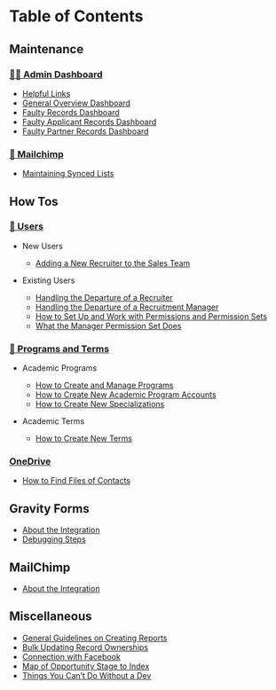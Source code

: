 # Table of Contents

## Maintenance

### [👩‍🏭 Admin Dashboard](maintenance/admin-dashboard/README.md)
  * [Helpful Links](maintenance/admin-dashboard/helpful-links-component.md)
  * [General Overview Dashboard](maintenance/admin-dashboard/general-overview.md)
  * [Faulty Records Dashboard](maintenance/admin-dashboard/faulty-records.md)
  * [Faulty Applicant Records Dashboard](maintenance/admin-dashboard/faulty-applicant-records.md)
  * [Faulty Partner Records Dashboard](maintenance/admin-dashboard/faulty-partner-records.md)

### [🐒 Mailchimp](mailchimp/README.md)
  * [Maintaining Synced Lists](maintenance/maintaining-synced-lists.md)

## How Tos

### [👥 Users](users/README.md)
  * New Users
    - [Adding a New Recruiter to the Sales Team](users/adding-a-new-recruiter-to-the-sales-team.md)

  * Existing Users
    - [Handling the Departure of a Recruiter](users/handling-the-departure-of-a-recruiter.md)
    - [Handling the Departure of a Recruitment Manager](users/Handling-the-Departure-of-a-Recruitment-Manager.md)
    - [How to Set Up and Work with Permissions and Permission Sets](users/How-to-Set-Up-and-Work-with-Permissions-and-Permission-Sets.md)
    - [What the Manager Permission Set Does](users/What-the-Manager-Permission-Set-Does.md)

### [🧬 Programs and Terms](programs-and-terms/README.md)
  * Academic Programs
    - [How to Create and Manage Programs](programs-and-terms/how-to-create-and-manage-programs.md)
    - [How to Create New Academic Program Accounts](programs-and-terms/How-to-Create-New-Academic-Program-Accounts.md)
    - [How to Create New Specializations](programs-and-terms/How-to-Create-New-Specializations.md)

  * Academic Terms
    - [How to Create New Terms](programs-and-terms/How-to-Create-New-Terms.md)

### [OneDrive](onedrive/README.md)
  * [How to Find Files of Contacts](onedrive/how-to-find-files-of-contacts.md)

## Gravity Forms
* [About the Integration](gravity-forms/about-the-integration.md)
* [Debugging Steps](gravity-forms/debugging-steps.md)
  
## MailChimp
* [About the Integration](mailchimp/about-the-integration.md)

## Miscellaneous
- [General Guidelines on Creating Reports](misc/creating-reports-guidelines.md)
- [Bulk Updating Record Ownerships](misc/Bulk-Updating-Record-Ownerships.md)
- [Connection with Facebook](misc/Connection-with-Facebook.md)
- [Map of Opportunity Stage to Index](misc/programs-and-terms/Map-of-Opportunity-Stage-to-Index.md)
- [Things You Can’t Do Without a Dev](misc/dev-only-things.md)
